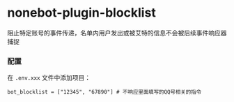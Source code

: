 # nonebot-plugin-blocklist

阻止特定账号的事件传递，名单内用户发出或被艾特的信息不会被后续事件响应器捕捉

### 配置

在 `.env.xxx` 文件中添加项目：

```
bot_blocklist = ["12345", "67890"] # 不响应里面填写的QQ号相关的指令
```
